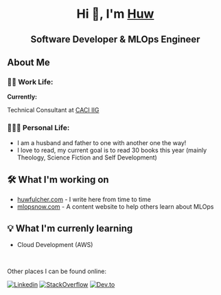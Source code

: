 <h1 align="center">Hi 👋, I'm <a href="https://huwfulcher.com">Huw</a></h1>
<h2 align="center">Software Developer & MLOps Engineer</h2>

## About Me
### 👨‍💻 Work Life:
<strong>Currently:</strong> 

Technical Consultant at [CACI IIG](https://www.caci-iig.co.uk)


### 👨‍👩‍👦 Personal Life:
- I am a husband and father to one with another one the way! 
- I love to read, my current goal is to read 30 books this year (mainly Theology, Science Fiction and Self Development) 


## 🛠️ What I'm working on
- [huwfulcher.com](https://huwfulcher.com) - I write here from time to time
- [mlopsnow.com](https://mlopsnow.com) - A content website to help others learn about MLOps

## 💡 What I'm currenly learning
- Cloud Development (AWS)

</br>

Other places I can be found online:

[![Linkedin](https://img.shields.io/badge/linkedin-%230077B5.svg?&style=flat&logo=linkedin&logoColor=white&link=https://www.linkedin.com/in/huwfulcher/)](https://www.linkedin.com/in/huwfulcher/)
[![StackOverflow](https://img.shields.io/badge/-StackOverflow-orange?style=flat&logo=stackoverflow&logoColor=white&link=https://stackoverflow.com/users/3752895/hfulcher)](https://stackoverflow.com/users/3752895/hfulcher)
[![Dev.to](https://img.shields.io/badge/-DEV.TO-black?style=flat&logo=dev&logoColor=white&link=https://dev.to/huwfulcher)](https://dev.to/huwfulcher)
